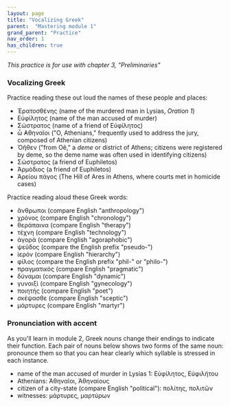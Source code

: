 ```yaml
---
layout: page
title: "Vocalizing Greek"
parent:  "Mastering module 1"
grand_parent: "Practice"
nav_order: 1
has_children: true
---
```



*This practice is for use with chapter 3, "Preliminaries"*



### Vocalizing Greek


Practice reading these out loud the names of these people and places:

- Ἐρατοσθένης  (name of the murdered man in Lysias, *Oration 1*)
- Εὐφίλητος (name of the man accused of murder)
- Σώστρατος (name of a friend of Εὐφίλητος)
- ὦ ̓Αθηναῖοι ("O, Athenians," frequently used to address the jury, composed of Athenian citizens) 
- Ὀῆθεν ("from Oê," a *deme* or district of Athens; citizens were registered by deme, so the deme name was often used in identifying  citizens)
- Σώστρατος  (a friend of Euphiletos)
- Ἁρμόδιος (a friend of Euphiletos)
- Ἀρείου πάγος (The Hill of Ares in Athens, where courts met in homicide cases)

Practice reading aloud these Greek words:

- ἄνθρωποι (compare English "anthropology")
- χρόνος (compare English "chronology")
- θεράπαινα (compare English "therapy")
- τέχνη (compare English "technology")
- ἀγορά (compare English "agoraphobic")
- ψεῦδος (compare the English prefix "pseudo-")
- ἱερόν (compare English "hierarchy")
- φίλος (compare the English prefix "phil-" or "philo-")
- πραγματικός (compare English "pragmatic")
- δύναμαι (compare English "dynamic")
- γυναιξὶ (compare English "gynecology")
- ποιητής (compare English "poet")
- σκέψασθε (compare English "sceptic")
- μάρτυρες (compare English "martyr")


### Pronunciation with accent

As you'll learn in module 2, Greek nouns change their endings to indicate their function. Each pair of nouns below shows two forms of the same noun: pronounce them so that you can hear clearly which syllable is stressed in each instance.

- name of the man accused of murder in Lysias 1: Εὐφίλητος,  Εὐφιλήτου
- Athenians: Ἀθηναῖοι, Ἀθηναίους
- citizen of a city-state (compare English "political"): πολίτης, πολιτῶν 
- witnesses: μάρτυρες, μαρτύρων